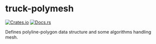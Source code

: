 # truck-polymesh
[![Crates.io](https://img.shields.io/crates/v/truck-polymesh.svg)](https://crates.io/crates/truck-polymesh)
[![Docs.rs](https://docs.rs/truck-polymesh/badge.svg)](https://docs.rs/truck-polymesh)

Defines polyline-polygon data structure and some algorithms handling mesh.